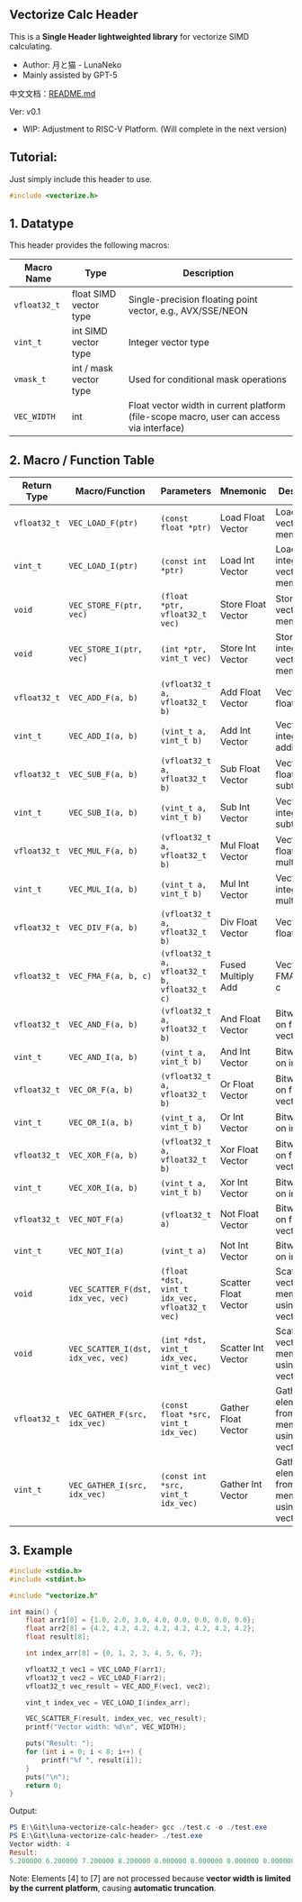 ## Vectorize Calc Header
This is a **Single Header lightweighted library** for vectorize SIMD calculating.
 * Author: 月と猫 - LunaNeko
 * Mainly assisted by GPT-5 

中文文档：[README.md](README.md)

Ver: v0.1
- WIP: Adjustment to RISC-V Platform. (Will complete in the next version)

## Tutorial:

Just simply include this header to use.
```C
#include <vectorize.h>
```
## 1. Datatype

This header provides the following macros:

| Macro Name | Type | Description |
|------------|------|-------------|
| `vfloat32_t` | float SIMD vector type | Single-precision floating point vector, e.g., AVX/SSE/NEON |
| `vint_t` | int SIMD vector type | Integer vector type |
| `vmask_t` | int / mask vector type | Used for conditional mask operations |
| `VEC_WIDTH` | int | Float vector width in current platform (file-scope macro, user can access via interface) |

## 2. Macro / Function Table

| Return Type | Macro/Function | Parameters | Mnemonic | Description |
|------------|----------------|-----------|----------|-------------|
| `vfloat32_t` | `VEC_LOAD_F(ptr)` | `(const float *ptr)` | Load Float Vector | Load a float vector from memory |
| `vint_t` | `VEC_LOAD_I(ptr)` | `(const int *ptr)` | Load Int Vector | Load an integer vector from memory |
| `void` | `VEC_STORE_F(ptr, vec)` | `(float *ptr, vfloat32_t vec)` | Store Float Vector | Store a float vector to memory |
| `void` | `VEC_STORE_I(ptr, vec)` | `(int *ptr, vint_t vec)` | Store Int Vector | Store an integer vector to memory |
| `vfloat32_t` | `VEC_ADD_F(a, b)` | `(vfloat32_t a, vfloat32_t b)` | Add Float Vector | Vectorized float addition |
| `vint_t` | `VEC_ADD_I(a, b)` | `(vint_t a, vint_t b)` | Add Int Vector | Vectorized integer addition |
| `vfloat32_t` | `VEC_SUB_F(a, b)` | `(vfloat32_t a, vfloat32_t b)` | Sub Float Vector | Vectorized float subtraction |
| `vint_t` | `VEC_SUB_I(a, b)` | `(vint_t a, vint_t b)` | Sub Int Vector | Vectorized integer subtraction |
| `vfloat32_t` | `VEC_MUL_F(a, b)` | `(vfloat32_t a, vfloat32_t b)` | Mul Float Vector | Vectorized float multiplication |
| `vint_t` | `VEC_MUL_I(a, b)` | `(vint_t a, vint_t b)` | Mul Int Vector | Vectorized integer multiplication |
| `vfloat32_t` | `VEC_DIV_F(a, b)` | `(vfloat32_t a, vfloat32_t b)` | Div Float Vector | Vectorized float division |
| `vfloat32_t` | `VEC_FMA_F(a, b, c)` | `(vfloat32_t a, vfloat32_t b, vfloat32_t c)` | Fused Multiply Add | Vectorized FMA: a*b + c |
| `vfloat32_t` | `VEC_AND_F(a, b)` | `(vfloat32_t a, vfloat32_t b)` | And Float Vector | Bitwise AND on float vector |
| `vint_t` | `VEC_AND_I(a, b)` | `(vint_t a, vint_t b)` | And Int Vector | Bitwise AND on int vector |
| `vfloat32_t` | `VEC_OR_F(a, b)` | `(vfloat32_t a, vfloat32_t b)` | Or Float Vector | Bitwise OR on float vector |
| `vint_t` | `VEC_OR_I(a, b)` | `(vint_t a, vint_t b)` | Or Int Vector | Bitwise OR on int vector |
| `vfloat32_t` | `VEC_XOR_F(a, b)` | `(vfloat32_t a, vfloat32_t b)` | Xor Float Vector | Bitwise XOR on float vector |
| `vint_t` | `VEC_XOR_I(a, b)` | `(vint_t a, vint_t b)` | Xor Int Vector | Bitwise XOR on int vector |
| `vfloat32_t` | `VEC_NOT_F(a)` | `(vfloat32_t a)` | Not Float Vector | Bitwise NOT on float vector |
| `vint_t` | `VEC_NOT_I(a)` | `(vint_t a)` | Not Int Vector | Bitwise NOT on int vector |
| `void` | `VEC_SCATTER_F(dst, idx_vec, vec)` | `(float *dst, vint_t idx_vec, vfloat32_t vec)` | Scatter Float Vector | Scatter float vector to memory using index vector |
| `void` | `VEC_SCATTER_I(dst, idx_vec, vec)` | `(int *dst, vint_t idx_vec, vint_t vec)` | Scatter Int Vector | Scatter int vector to memory using index vector |
| `vfloat32_t` | `VEC_GATHER_F(src, idx_vec)` | `(const float *src, vint_t idx_vec)` | Gather Float Vector | Gather float elements from memory using index vector |
| `vint_t` | `VEC_GATHER_I(src, idx_vec)` | `(const int *src, vint_t idx_vec)` | Gather Int Vector | Gather int elements from memory using index vector |

## 3. Example
```C
#include <stdio.h>
#include <stdint.h>

#include "vectorize.h"

int main() {
    float arr1[8] = {1.0, 2.0, 3.0, 4.0, 0.0, 0.0, 0.0, 0.0};
    float arr2[8] = {4.2, 4.2, 4.2, 4.2, 4.2, 4.2, 4.2, 4.2};
    float result[8];

    int index_arr[8] = {0, 1, 2, 3, 4, 5, 6, 7};

    vfloat32_t vec1 = VEC_LOAD_F(arr1);
    vfloat32_t vec2 = VEC_LOAD_F(arr2);
    vfloat32_t vec_result = VEC_ADD_F(vec1, vec2);

    vint_t index_vec = VEC_LOAD_I(index_arr);

    VEC_SCATTER_F(result, index_vec, vec_result);
    printf("Vector width: %d\n", VEC_WIDTH);

    puts("Result: ");
    for (int i = 0; i < 8; i++) {
        printf("%f ", result[i]);
    }
    puts("\n");
    return 0;
}
```

Output:
```powershell
PS E:\Git\luna-vectorize-calc-header> gcc ./test.c -o ./test.exe
PS E:\Git\luna-vectorize-calc-header> ./test.exe
Vector width: 4
Result:
5.200000 6.200000 7.200000 8.200000 0.000000 0.000000 0.000000 0.000000
```

Note: Elements [4] to [7] are not processed because **vector width is limited by the current platform**, causing **automatic truncation**.

